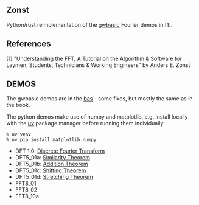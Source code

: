 ## Zonst

Python/rust reimplementation of the [gwbasic](https://en.wikipedia.org/wiki/GW-BASIC) Fourier demos in [1].

References
----------

[1] "Understanding the FFT, A Tutorial on the Algorithm & Software for Laymen, Students, Technicians & Working Engineers" by Anders E. Zonst


DEMOS
-----

The gwbasic demos are in the [bas](bas) - some fixes, but mostly the same as in the book.

The python demos make use of numpy and matplotlib, e.g. install locally with the [uv](https://github.com/astral-sh/uv) package manager before running them individually:

```
% uv venv
% uv pip install matplotlib numpy
```

* DFT 1.0: [Discrete Fourier Transform](READMEdft.md)
* DFT5_01a: [Similarity Theorem](READMEdft01a.md)
* DFT5_01b: [Addition Theorem](READMEdft01b.md)
* DFT5_01c: [Shifting Theorem](READMEdft01c.md)
* DFT5_01d: [Stretching Theorem](READMEdft01d.md)
* FFT8_01
* FFT8_02
* FFT8_10a
